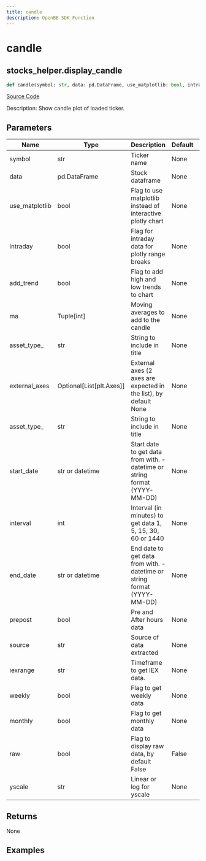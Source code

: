 ```yaml
---
title: candle
description: OpenBB SDK Function
---
```

# candle

## stocks_helper.display_candle

```python
def candle(symbol: str, data: pd.DataFrame, use_matplotlib: bool, intraday: bool, add_trend: bool, ma: Union[Iterable[int], NoneType], asset_type: str, start_date: Union[datetime.datetime, str, NoneType], interval: int, end_date: Union[datetime.datetime, str, NoneType], prepost: bool, source: str, iexrange: str, weekly: bool, monthly: bool, external_axes: Union[List[matplotlib.axes._axes.Axes], NoneType], raw: bool, yscale: str) -> None:
```
[Source Code](https://github.com/OpenBB-finance/OpenBBTerminal/tree/main/openbb_terminal/stocks/stocks_helper.py#L433)

Description: Show candle plot of loaded ticker.

## Parameters

| Name | Type | Description | Default | Optional |
| ---- | ---- | ----------- | ------- | -------- |
| symbol | str | Ticker name | None | False |
| data | pd.DataFrame | Stock dataframe | None | False |
| use_matplotlib | bool | Flag to use matplotlib instead of interactive plotly chart | None | False |
| intraday | bool | Flag for intraday data for plotly range breaks | None | False |
| add_trend | bool | Flag to add high and low trends to chart | None | False |
| ma | Tuple[int] | Moving averages to add to the candle | None | False |
| asset_type_ | str | String to include in title | None | False |
| external_axes | Optional[List[plt.Axes]] | External axes (2 axes are expected in the list), by default None | None | True |
| asset_type_ | str | String to include in title | None | False |
| start_date | str or datetime | Start date to get data from with. - datetime or string format (YYYY-MM-DD) | None | True |
| interval | int | Interval (in minutes) to get data 1, 5, 15, 30, 60 or 1440 | None | False |
| end_date | str or datetime | End date to get data from with. - datetime or string format (YYYY-MM-DD) | None | True |
| prepost | bool | Pre and After hours data | None | False |
| source | str | Source of data extracted | None | False |
| iexrange | str | Timeframe to get IEX data. | None | False |
| weekly | bool | Flag to get weekly data | None | False |
| monthly | bool | Flag to get monthly data | None | False |
| raw | bool | Flag to display raw data, by default False | False | True |
| yscale | str | Linear or log for yscale | None | False |

## Returns

None

## Examples

